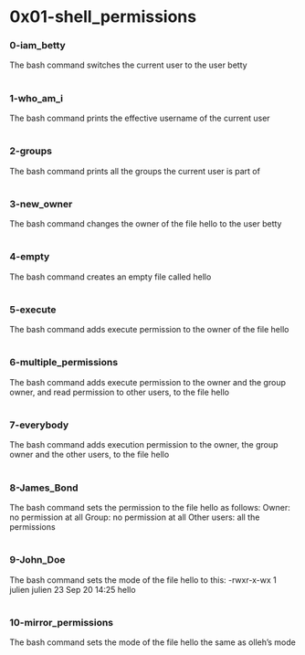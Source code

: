# 0x01-shell_permissions
### 0-iam_betty
The bash command switches the current user to the user betty
#
### 1-who_am_i
The bash command prints the effective username of the current user
#
### 2-groups
The bash command prints all the groups the current user is part of
#
### 3-new_owner
The bash command changes the owner of the file hello to the user betty
#
### 4-empty
The bash command creates an empty file called hello
#
### 5-execute
The bash command adds execute permission to the owner of the file hello
#
### 6-multiple_permissions
The bash command adds execute permission to the owner and the group owner, and read permission to other users, to the file hello
#
### 7-everybody
The bash command adds execution permission to the owner, the group owner and the other users, to the file hello
#
### 8-James_Bond
The bash command sets the permission to the file hello as follows:
Owner: no permission at all
Group: no permission at all
Other users: all the permissions
#
### 9-John_Doe
The bash command sets the mode of the file hello to this:
-rwxr-x-wx 1 julien julien 23 Sep 20 14:25 hello
#
### 10-mirror_permissions
The bash command sets the mode of the file hello the same as olleh’s mode
#
